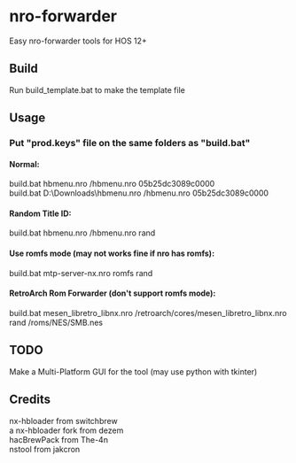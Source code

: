 # nro-forwarder
Easy nro-forwarder tools for HOS 12+
## Build
Run build_template.bat to make the template file
## Usage
### Put "prod.keys" file on the same folders as "build.bat"
#### Normal:
build.bat hbmenu.nro /hbmenu.nro 05b25dc3089c0000  
build.bat D:\Downloads\hbmenu.nro /hbmenu.nro 05b25dc3089c0000
#### Random Title ID:
build.bat hbmenu.nro /hbmenu.nro rand
#### Use romfs mode (may not works fine if nro has romfs):
build.bat mtp-server-nx.nro romfs rand
#### RetroArch Rom Forwarder (don't support romfs mode):
build.bat mesen_libretro_libnx.nro /retroarch/cores/mesen_libretro_libnx.nro rand /roms/NES/SMB.nes
## TODO
Make a Multi-Platform GUI for the tool (may use python with tkinter)
## Credits
nx-hbloader from switchbrew  
a nx-hbloader fork from dezem  
hacBrewPack from The-4n  
nstool from jakcron
